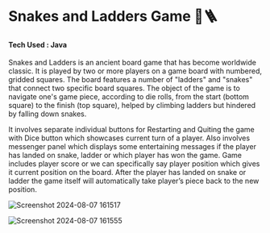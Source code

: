 # Snakes and Ladders Game :snake::ladder:

#### Tech Used : Java

Snakes and Ladders is an ancient board game that has become worldwide classic. 
It is played by two or more players on a game board with numbered, gridded squares. 
The board features a number of "ladders" and "snakes" that connect two specific board squares.
The object of the game is to navigate one's game piece, according to die rolls, from the start (bottom square) to the finish (top square),
helped by climbing ladders but hindered by falling down snakes.

It involves separate individual buttons for Restarting and Quiting the game with Dice button which showcases current turn of a player.
Also involves messenger panel which displays some entertaining messages if the player has landed on snake, ladder or which player has won the game. 
Game includes player score or we can specifically say player position which gives it current position on the board.
After the player has landed on snake or ladder the game itself will automatically take player’s piece back to the new position.

![Screenshot 2024-08-07 161517](https://github.com/user-attachments/assets/148e89b7-3b60-4ac6-b235-97ce5f70914a)




 
![Screenshot 2024-08-07 161555](https://github.com/user-attachments/assets/823f843f-8144-49ef-b29c-0921a5429656)
